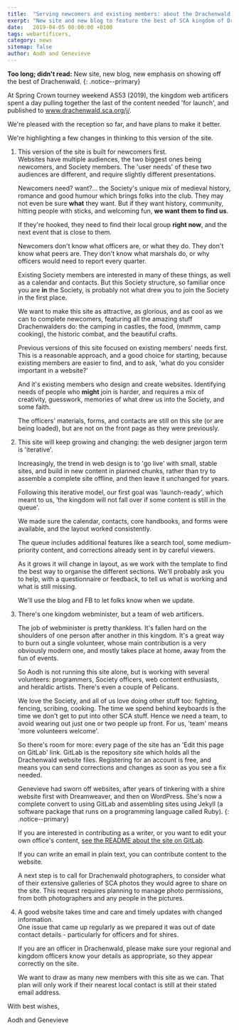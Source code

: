 ```yaml
---
title:  "Serving newcomers and existing members: about the Drachenwald website, AS 53"
exerpt: "New site and new blog to feature the best of SCA kingdom of Drachenwald."
date:   2019-04-05 00:00:00 +0100
tags: webartificers, 
category: news
sitemap: false
author: Aodh and Genevieve
---
```


__Too long; didn't read:__ New site, new blog, new emphasis on showing off the best of Drachenwald. {: .notice--primary}

At Spring Crown tourney weekend AS53 (2019), the kingdom web artificers spent a day pulling together the last of the content needed 'for launch', and published to www.drachenwald.sca.org/j/.
 
We're pleased with the reception so far, and have plans to make it better.
 
We're highlighting a few changes in thinking to this version of the site.
 
1. This version of the site is built for newcomers first.  
   Websites have multiple audiences, the two biggest ones being newcomers, and Society members. The 'user needs' of these two audiences are different, and require slightly different presentations. 
 
   Newcomers need? want?... the Society's unique mix of medieval history, romance and good humour which brings folks into the club. They may not even be sure __what__ they want. But if they want history, community, hitting people with sticks, and welcoming fun, __we want them to find us__.   
 
   If they're hooked, they need to find their local group __right now__, and the next event that is close to them.  
 
   Newcomers don't know what officers are, or what they do. They don't know what peers are. They don't know what marshals do, or why officers would need to report every quarter.  

   Existing Society members are interested in many of these things, as well as a calendar and contacts.  But this Society structure, so familiar once you are __in__ the  Society, is probably not what drew you to join the Society in the first place.  
    
   We want to make this site as attractive, as glorious, and as cool as we can to complete newcomers, featuring all the amazing stuff Drachenwalders do: the camping in castles, the food, (mmmm, camp cooking), the historic combat, and the beautiful crafts.  
 
   Previous versions of this site focused on existing members' needs first. This is a reasonable approach, and a good choice for starting, because existing members are easier to find, and to ask, 'what do you consider important in a website?' 
   
   And it's existing members who design and create websites. Identifying needs of people who __might__ join is harder, and requires a mix of creativity, guesswork, memories of what drew us into the Society, and some faith.  
   
   The officers' materials, forms, and contacts are still on this site (or are being loaded), but are not on the front page as they were previously.  
   
2. This site will keep growing and changing: the web designer jargon term is 'iterative'.  

   Increasingly, the trend in web design is to 'go live' with small, stable sites, and build in new content in planned chunks, rather than try to assemble a complete site offline, and then leave it unchanged for years. 
 
   Following this iterative model, our first goal was 'launch-ready', which meant to us, 'the kingdom will not fall over if some content is still in the queue'. 

   We made sure the calendar, contacts, core handbooks, and forms were available, and the layout worked consistently. 

   The queue includes additional features like a search tool, some medium-priority content, and corrections already sent in by careful viewers.  
   
   As it grows it will change in layout, as we work with the template to find the best way to organise the different sections. We'll probably ask you to help, with a questionnaire or feedback, to tell us what is working and what is still missing. 
   
   We'll use the blog and FB to let folks know when we update.  
   
3. There's one kingdom webminister, but a team of web artificers.  

   The job of webminister is pretty thankless. It's fallen hard on the shoulders of one person after another in this kingdom. It's a great way to burn out a single volunteer, whose main contribution is a very obviously modern one, and mostly takes place at home, away from the fun of events.   
   
   So Aodh is not running this site alone, but is working with several volunteers: programmers, Society officers, web content enthusiasts, and heraldic artists. There's even a couple of Pelicans.  

   We love the Society, and all of us love doing other stuff too: fighting, fencing, scribing, cooking. The time we spend behind keyboards is the time we don't get to put into other SCA stuff.  Hence we need a team, to avoid wearing out just one or two people up front. For us, 'team' means 'more volunteers welcome'.

   So there's room for more: every page of the site has an 'Edit this page on GitLab' link. GitLab is the repository site which holds all the Drachenwald website files. Registering for an account is free, and means you can send corrections and changes as soon as you see a fix needed.

   Genevieve had sworn off websites, after years of tinkering with a shire website first with Dreamweaver, and then on WordPress. She's now a complete convert to using GitLab and assembling sites using Jekyll (a software package that runs on a programming language called Ruby). {: .notice--primary}  
   
   If you are interested in contributing as a writer, or you want to edit your own office's content, [see the README about the site on GitLab](https://gitlab.com/sca-drachenwald/sca-drachenwald.gitlab.io/blob/staging/README.md).   
   
   If you can write an email in plain text, you can contribute content to the website.
   
   A next step is to call for Drachenwald photographers, to consider what of their extensive galleries of SCA photos they would agree to share on the site. This request requires planning to manage photo permissions, from both photographers and any people in the pictures. 
   
4. A good website takes time and care and timely updates with changed information.  
   One issue that came up regularly as we prepared it was out of date contact details - particularly for officers and for shires. 

   If you are an officer in Drachenwald, please make sure your regional and kingdom officers know your details as appropriate, so they appear correctly on the site. 

   We want to draw as many new members with this site as we can. That plan will only work if their nearest local contact is still at their stated email address.   
   
 With best wishes, 
 
 Aodh and Genevieve
   